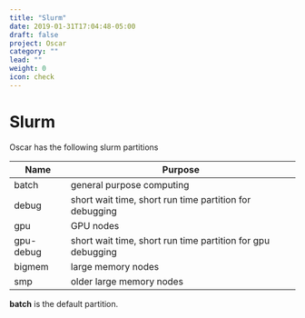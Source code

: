 ```yaml
---
title: "Slurm"
date: 2019-01-31T17:04:48-05:00
draft: false
project: Oscar
category: ""
lead: ""
weight: 0
icon: check
---
```


# Slurm

Oscar has the following slurm partitions

Name       | Purpose
-----------|------
batch      | general purpose computing
debug      | short wait time, short run time partition for debugging
gpu        | GPU nodes
gpu-debug  | short wait time, short run time partition for gpu debugging
bigmem     | large memory nodes
smp        | older large memory nodes


**batch** is the default partition.
